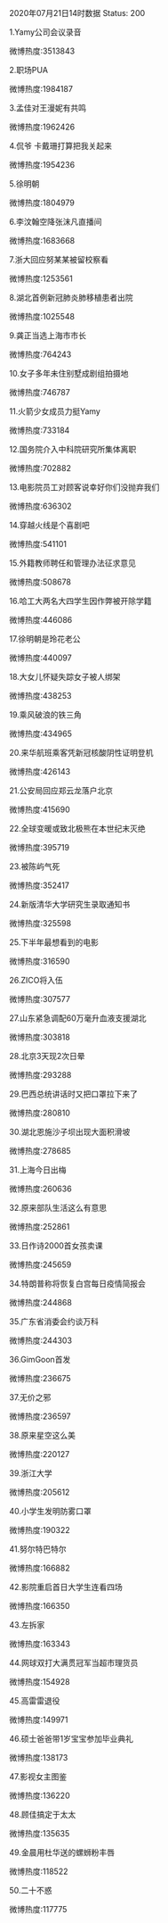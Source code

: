 2020年07月21日14时数据
Status: 200

1.Yamy公司会议录音

微博热度:3513843

2.职场PUA

微博热度:1984187

3.孟佳对王漫妮有共鸣

微博热度:1962426

4.侃爷 卡戴珊打算把我关起来

微博热度:1954236

5.徐明朝

微博热度:1804979

6.李汶翰空降张沫凡直播间

微博热度:1683668

7.浙大回应努某某被留校察看

微博热度:1253561

8.湖北首例新冠肺炎肺移植患者出院

微博热度:1025548

9.龚正当选上海市市长

微博热度:764243

10.女子多年未住别墅成剧组拍摄地

微博热度:746787

11.火箭少女成员力挺Yamy

微博热度:733184

12.国务院介入中科院研究所集体离职

微博热度:702882

13.电影院员工对顾客说幸好你们没抛弃我们

微博热度:636302

14.穿越火线是个喜剧吧

微博热度:541101

15.外籍教师聘任和管理办法征求意见

微博热度:508678

16.哈工大两名大四学生因作弊被开除学籍

微博热度:446086

17.徐明朝是玲花老公

微博热度:440097

18.大女儿怀疑失踪女子被人绑架

微博热度:438253

19.乘风破浪的铁三角

微博热度:434965

20.来华航班乘客凭新冠核酸阴性证明登机

微博热度:426143

21.公安局回应郑云龙落户北京

微博热度:415690

22.全球变暖或致北极熊在本世纪末灭绝

微博热度:395719

23.被陈屿气死

微博热度:352417

24.新版清华大学研究生录取通知书

微博热度:325598

25.下半年最想看到的电影

微博热度:316590

26.ZICO将入伍

微博热度:307577

27.山东紧急调配60万毫升血液支援湖北

微博热度:303818

28.北京3天现2次日晕

微博热度:293288

29.巴西总统讲话时又把口罩拉下来了

微博热度:280810

30.湖北恩施沙子坝出现大面积滑坡

微博热度:278685

31.上海今日出梅

微博热度:260636

32.原来部队生活这么有意思

微博热度:252861

33.日作诗2000首女孩卖课

微博热度:245659

34.特朗普称将恢复白宫每日疫情简报会

微博热度:244868

35.广东省消委会约谈万科

微博热度:244303

36.GimGoon首发

微博热度:236675

37.无价之邪

微博热度:236597

38.原来星空这么美

微博热度:220127

39.浙江大学

微博热度:205612

40.小学生发明防雾口罩

微博热度:190322

41.努尔特巴特尔

微博热度:166882

42.影院重启首日大学生连看四场

微博热度:166350

43.左拆家

微博热度:163343

44.网球双打大满贯冠军当超市理货员

微博热度:154928

45.高雷雷退役

微博热度:149971

46.硕士爸爸带1岁宝宝参加毕业典礼

微博热度:138173

47.影视女主图鉴

微博热度:136220

48.顾佳搞定于太太

微博热度:135635

49.金晨用杜华送的螺蛳粉丰唇

微博热度:118522

50.二十不惑

微博热度:117775

